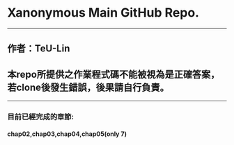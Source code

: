 # Xanonymous Main GitHub Repo.
---
## 作者：TeU-Lin
## 本repo所提供之作業程式碼不能被視為是正確答案，若clone後發生錯誤，後果請自行負責。
---
### 目前已經完成的章節:
#### chap02,chap03,chap04,chap05(only 7)
